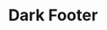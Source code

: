 ---
title: Dark Footer
category: Marketing
paid: true
isActive: true
ltr: {"react":{"jsxCss":[],"jsxTail":[{"code":"export default () => {\n\n    const footerNavs = [\n        {\n            label: \"Resources\",\n            items: [\n                {\n                    href: 'javascript:void()',\n                    name: 'contact'\n                },\n                {\n                    href: 'javascript:void()',\n                    name: 'Support'\n                },\n                {\n                    href: 'javascript:void()',\n                    name: 'Documentation'\n                },\n                {\n                    href: 'javascript:void()',\n                    name: 'Pricing'\n                },\n            ],\n        },\n        {\n            label: \"About\",\n            items: [\n                {\n                    href: 'javascript:void()',\n                    name: 'Terms'\n                },\n                {\n                    href: 'javascript:void()',\n                    name: 'License'\n                },\n                {\n                    href: 'javascript:void()',\n                    name: 'Privacy'\n                },\n                {\n                    href: 'javascript:void()',\n                    name: 'About US'\n                },\n            ]\n        },\n        {\n            label: \"Explore\",\n            items: [\n                {\n                    href: 'javascript:void()',\n                    name: 'Showcase'\n                },\n                {\n                    href: 'javascript:void()',\n                    name: 'Roadmap'\n                },\n                {\n                    href: 'javascript:void()',\n                    name: 'Languages'\n                },\n                {\n                    href: 'javascript:void()',\n                    name: 'Blog'\n                },\n            ]\n        },\n        {\n            label: \"Company\",\n            items: [\n                {\n                    href: 'javascript:void()',\n                    name: 'Partners'\n                },\n                {\n                    href: 'javascript:void()',\n                    name: 'Team'\n                },\n                {\n                    href: 'javascript:void()',\n                    name: 'Careers'\n                },\n            ],\n        }\n    ]\n\n    return (\n        <footer className=\"pt-10 bg-gray-800\">\n            <div className=\"max-w-screen-xl mx-auto px-4 md:px-8\">\n                <div className=\"justify-between items-center gap-12 md:flex\">\n                    <div className=\"flex-1 max-w-lg\">\n                        <h3 className=\"text-white text-2xl font-bold\">\n                            Get our beautiful newsletter straight to your inbox.\n                        </h3>\n                    </div>\n                    <div className=\"flex-1 mt-6 md:mt-0\">\n                        <form onSubmit={(e) => e.preventDefault()} className=\"flex items-center gap-x-3 md:justify-end\">\n                            <div className=\"relative\">\n                                <svg className=\"w-6 h-6 text-gray-400 absolute left-3 inset-y-0 my-auto\" xmlns=\"http://www.w3.org/2000/svg\" fill=\"none\" viewBox=\"0 0 24 24\" strokeWidth={1.5} stroke=\"currentColor\">\n                                    <path strokeLinecap=\"round\" strokeLinejoin=\"round\" d=\"M21.75 6.75v10.5a2.25 2.25 0 01-2.25 2.25h-15a2.25 2.25 0 01-2.25-2.25V6.75m19.5 0A2.25 2.25 0 0019.5 4.5h-15a2.25 2.25 0 00-2.25 2.25m19.5 0v.243a2.25 2.25 0 01-1.07 1.916l-7.5 4.615a2.25 2.25 0 01-2.36 0L3.32 8.91a2.25 2.25 0 01-1.07-1.916V6.75\" />\n                                </svg>\n                                <input\n                                    type=\"email\"\n                                    required\n                                    placeholder=\"Enter your email\"\n                                    className=\"w-full pl-12 pr-3 py-2 text-gray-500 bg-white outline-none border focus:border-indigo-600 shadow-sm rounded-lg\"\n                                />\n                            </div>\n                            <button className=\"block w-auto py-3 px-4 font-medium text-sm text-center text-white bg-indigo-600 hover:bg-indigo-500 active:bg-indigo-700 active:shadow-none rounded-lg shadow\">\n                                Subscribe\n                            </button>\n                        </form>\n                    </div>\n                </div>\n                <div className=\"flex-1 mt-16 space-y-6 justify-between sm:flex md:space-y-0\">\n                    {\n                        footerNavs.map((item, idx) => (\n                            <ul\n                                className=\"space-y-4 text-gray-300\"\n                                key={idx}\n                            >\n                                <h4 className=\"text-gray-200 font-semibold sm:pb-2\">\n                                    {item.label}\n                                </h4>\n                                {\n                                    item.items.map(((el, idx) => (\n                                        <li key={idx}>\n                                            <a\n                                                href={el.href}\n                                                className=\"duration-150 hover:text-gray-400\"\n\n                                            >\n                                                {el.name}\n                                            </a>\n                                        </li>\n                                    )))\n                                }\n                            </ul>\n                        ))\n                    }\n                </div>\n                <div className=\"mt-10 py-10 border-t border-gray-700 items-center justify-between sm:flex\">\n                    <p className=\"text-gray-300\">© 2022 Float UI Inc. All rights reserved.</p>\n                    <div className=\"flex items-center gap-x-6 text-gray-400 mt-6\">\n                        <a href=\"javascript:void()\">\n                            <svg className=\"w-6 h-6 hover:text-gray-500 duration-150\" fill=\"none\" viewBox=\"0 0 48 48\"><g clipPath=\"url(#a)\"><path fill=\"currentColor\" d=\"M48 24C48 10.745 37.255 0 24 0S0 10.745 0 24c0 11.979 8.776 21.908 20.25 23.708v-16.77h-6.094V24h6.094v-5.288c0-6.014 3.583-9.337 9.065-9.337 2.625 0 5.372.469 5.372.469v5.906h-3.026c-2.981 0-3.911 1.85-3.911 3.75V24h6.656l-1.064 6.938H27.75v16.77C39.224 45.908 48 35.978 48 24z\" /></g><defs><clipPath id=\"a\"><path fill=\"#fff\" d=\"M0 0h48v48H0z\" /></clipPath></defs></svg>\n                        </a>\n                        <a href=\"javascript:void()\">\n                            <svg className=\"w-6 h-6 hover:text-gray-500 duration-150\" fill=\"none\" viewBox=\"0 0 48 48\"><g clipPath=\"url(#clip0_17_80)\"><path fill=\"currentColor\" d=\"M15.1 43.5c18.11 0 28.017-15.006 28.017-28.016 0-.422-.01-.853-.029-1.275A19.998 19.998 0 0048 9.11c-1.795.798-3.7 1.32-5.652 1.546a9.9 9.9 0 004.33-5.445 19.794 19.794 0 01-6.251 2.39 9.86 9.86 0 00-16.788 8.979A27.97 27.97 0 013.346 6.299 9.859 9.859 0 006.393 19.44a9.86 9.86 0 01-4.462-1.228v.122a9.844 9.844 0 007.901 9.656 9.788 9.788 0 01-4.442.169 9.867 9.867 0 009.195 6.843A19.75 19.75 0 010 39.078 27.937 27.937 0 0015.1 43.5z\" /></g><defs><clipPath id=\"clip0_17_80\"><path fill=\"#fff\" d=\"M0 0h48v48H0z\" /></clipPath></defs></svg>\n                        </a>\n                        <a href=\"javascript:void()\">\n                            <svg className=\"w-6 h-6 hover:text-gray-500 duration-150\" fill=\"none\" viewBox=\"0 0 48 48\"><g fill=\"currentColor\" clipPath=\"url(#clip0_910_44)\"><path fill-rule=\"evenodd\" d=\"M24 1A24.086 24.086 0 008.454 6.693 23.834 23.834 0 00.319 21.044a23.754 23.754 0 003.153 16.172 23.98 23.98 0 0012.938 10.29c1.192.221 1.641-.518 1.641-1.146 0-.628-.024-2.45-.032-4.442-6.676 1.443-8.087-2.817-8.087-2.817-1.089-2.766-2.663-3.493-2.663-3.493-2.178-1.478.163-1.45.163-1.45 2.413.17 3.68 2.461 3.68 2.461 2.138 3.648 5.616 2.593 6.983 1.976.215-1.545.838-2.596 1.526-3.193-5.333-.6-10.937-2.647-10.937-11.791a9.213 9.213 0 012.472-6.406c-.246-.6-1.069-3.026.234-6.322 0 0 2.015-.64 6.602 2.446a22.904 22.904 0 0112.017 0c4.583-3.086 6.594-2.446 6.594-2.446 1.307 3.288.484 5.714.238 6.322a9.194 9.194 0 012.476 6.414c0 9.163-5.615 11.183-10.957 11.772.859.742 1.626 2.193 1.626 4.421 0 3.193-.028 5.762-.028 6.548 0 .636.433 1.38 1.65 1.146a23.98 23.98 0 0012.938-10.291 23.754 23.754 0 003.151-16.175A23.834 23.834 0 0039.56 6.69 24.086 24.086 0 0024.009 1H24z\" clip-rule=\"evenodd\" /><path d=\"M9.089 35.264c-.052.119-.243.154-.398.071-.155-.083-.27-.237-.214-.36.056-.122.242-.154.397-.07.155.082.274.24.215.359zM10.063 36.343a.4.4 0 01-.493-.11c-.155-.167-.187-.396-.068-.499.12-.102.334-.055.489.11.155.167.19.396.072.499zM11.008 37.714c-.147.103-.397 0-.536-.206a.395.395 0 010-.569c.147-.098.397 0 .537.202.139.202.143.47 0 .573zM12.292 39.042c-.131.146-.397.106-.616-.091-.219-.198-.27-.467-.139-.609.131-.142.397-.102.624.091.226.194.27.466.131.609zM14.092 39.816c-.06.186-.33.269-.6.19-.27-.08-.449-.3-.397-.49.051-.19.326-.277.6-.19.274.087.449.297.397.49zM16.056 39.95c0 .194-.223.36-.509.364-.286.004-.52-.154-.52-.348 0-.193.222-.36.508-.363.286-.004.52.15.52.347zM17.884 39.646c.036.194-.163.395-.45.443-.285.047-.536-.067-.572-.257-.035-.19.171-.395.45-.447.278-.05.536.068.572.261z\" /></g><defs><clipPath id=\"clip0_910_44\"><path fill=\"#fff\" d=\"M0 0h48v48H0z\" /></clipPath></defs></svg>\n                        </a>\n                        <a href=\"javascript:void()\">\n                            <svg className=\"w-6 h-6 hover:text-gray-500 duration-150\" fill=\"currentColor\" viewBox=\"0 0 48 48\"><g clipPath=\"url(#clip0_17_63)\"><path d=\"M24 4.322c6.413 0 7.172.028 9.694.14 2.343.104 3.61.497 4.453.825 1.116.432 1.922.957 2.756 1.791.844.844 1.36 1.64 1.79 2.756.329.844.723 2.12.826 4.454.112 2.53.14 3.29.14 9.693 0 6.413-.028 7.172-.14 9.694-.103 2.344-.497 3.61-.825 4.453-.431 1.116-.957 1.922-1.79 2.756-.845.844-1.642 1.36-2.757 1.791-.844.328-2.119.722-4.453.825-2.532.112-3.29.14-9.694.14-6.413 0-7.172-.028-9.694-.14-2.343-.103-3.61-.497-4.453-.825-1.115-.431-1.922-.956-2.756-1.79-.844-.844-1.36-1.641-1.79-2.757-.329-.844-.723-2.119-.826-4.453-.112-2.531-.14-3.29-.14-9.694 0-6.412.028-7.172.14-9.694.103-2.343.497-3.609.825-4.453.431-1.115.957-1.921 1.79-2.756.845-.844 1.642-1.36 2.757-1.79.844-.329 2.119-.722 4.453-.825 2.522-.113 3.281-.141 9.694-.141zM24 0c-6.516 0-7.331.028-9.89.14-2.55.113-4.304.526-5.822 1.116-1.585.619-2.926 1.435-4.257 2.775-1.34 1.332-2.156 2.672-2.775 4.247C.666 9.806.253 11.55.141 14.1.028 16.669 0 17.484 0 24s.028 7.331.14 9.89c.113 2.55.526 4.304 1.116 5.822.619 1.585 1.435 2.925 2.775 4.257a11.732 11.732 0 004.247 2.765c1.528.591 3.272 1.003 5.822 1.116 2.56.112 3.375.14 9.89.14 6.516 0 7.332-.028 9.891-.14 2.55-.113 4.303-.525 5.822-1.116a11.732 11.732 0 004.247-2.765 11.732 11.732 0 002.766-4.247c.59-1.528 1.003-3.272 1.115-5.822.113-2.56.14-3.375.14-9.89 0-6.516-.027-7.332-.14-9.891-.112-2.55-.525-4.303-1.115-5.822-.591-1.594-1.407-2.935-2.747-4.266a11.732 11.732 0 00-4.247-2.765C38.194.675 36.45.262 33.9.15 31.331.028 30.516 0 24 0z\" /><path d=\"M24 11.672c-6.806 0-12.328 5.522-12.328 12.328 0 6.806 5.522 12.328 12.328 12.328 6.806 0 12.328-5.522 12.328-12.328 0-6.806-5.522-12.328-12.328-12.328zm0 20.325a7.998 7.998 0 010-15.994 7.998 7.998 0 010 15.994zM39.694 11.184a2.879 2.879 0 11-2.878-2.878 2.885 2.885 0 012.878 2.878z\" /></g><defs><clipPath id=\"clip0_17_63\"><path d=\"M0 0h48v48H0z\" /></clipPath></defs></svg>\n                        </a>\n                    </div>\n                </div>\n            </div>\n        </footer>\n    )\n}","label":"App.jsx"}]},"preview":"function App() {\n\n    const footerNavs = [\n        {\n            label: \"Resources\",\n            items: [\n                {\n                    href: 'javascript:void()',\n                    name: 'contact'\n                },\n                {\n                    href: 'javascript:void()',\n                    name: 'Support'\n                },\n                {\n                    href: 'javascript:void()',\n                    name: 'Documentation'\n                },\n                {\n                    href: 'javascript:void()',\n                    name: 'Pricing'\n                },\n            ],\n        },\n        {\n            label: \"About\",\n            items: [\n                {\n                    href: 'javascript:void()',\n                    name: 'Terms'\n                },\n                {\n                    href: 'javascript:void()',\n                    name: 'License'\n                },\n                {\n                    href: 'javascript:void()',\n                    name: 'Privacy'\n                },\n                {\n                    href: 'javascript:void()',\n                    name: 'About US'\n                },\n            ]\n        },\n        {\n            label: \"Explore\",\n            items: [\n                {\n                    href: 'javascript:void()',\n                    name: 'Showcase'\n                },\n                {\n                    href: 'javascript:void()',\n                    name: 'Roadmap'\n                },\n                {\n                    href: 'javascript:void()',\n                    name: 'Languages'\n                },\n                {\n                    href: 'javascript:void()',\n                    name: 'Blog'\n                },\n            ]\n        },\n        {\n            label: \"Company\",\n            items: [\n                {\n                    href: 'javascript:void()',\n                    name: 'Partners'\n                },\n                {\n                    href: 'javascript:void()',\n                    name: 'Team'\n                },\n                {\n                    href: 'javascript:void()',\n                    name: 'Careers'\n                },\n            ],\n        }\n    ]\n\n    return (\n        <footer className=\"pt-10 bg-gray-800\">\n            <div className=\"max-w-screen-xl mx-auto px-4 md:px-8\">\n                <div className=\"justify-between items-center gap-12 md:flex\">\n                    <div className=\"flex-1 max-w-lg\">\n                        <h3 className=\"text-white text-2xl font-bold\">\n                            Get our beautiful newsletter straight to your inbox.\n                        </h3>\n                    </div>\n                    <div className=\"flex-1 mt-6 md:mt-0\">\n                        <form onSubmit={(e) => e.preventDefault()} className=\"flex items-center gap-x-3 md:justify-end\">\n                            <div className=\"relative\">\n                                <svg className=\"w-6 h-6 text-gray-400 absolute left-3 inset-y-0 my-auto\" xmlns=\"http://www.w3.org/2000/svg\" fill=\"none\" viewBox=\"0 0 24 24\" strokeWidth={1.5} stroke=\"currentColor\">\n                                    <path strokeLinecap=\"round\" strokeLinejoin=\"round\" d=\"M21.75 6.75v10.5a2.25 2.25 0 01-2.25 2.25h-15a2.25 2.25 0 01-2.25-2.25V6.75m19.5 0A2.25 2.25 0 0019.5 4.5h-15a2.25 2.25 0 00-2.25 2.25m19.5 0v.243a2.25 2.25 0 01-1.07 1.916l-7.5 4.615a2.25 2.25 0 01-2.36 0L3.32 8.91a2.25 2.25 0 01-1.07-1.916V6.75\" />\n                                </svg>\n                                <input\n                                    type=\"email\"\n                                    required\n                                    placeholder=\"Enter your email\"\n                                    className=\"w-full pl-12 pr-3 py-2 text-gray-500 bg-white outline-none border focus:border-indigo-600 shadow-sm rounded-lg\"\n                                />\n                            </div>\n                            <button className=\"block w-auto py-3 px-4 font-medium text-sm text-center text-white bg-indigo-600 hover:bg-indigo-500 active:bg-indigo-700 active:shadow-none rounded-lg shadow\">\n                                Subscribe\n                            </button>\n                        </form>\n                    </div>\n                </div>\n                <div className=\"flex-1 mt-16 space-y-6 justify-between sm:flex md:space-y-0\">\n                    {\n                        footerNavs.map((item, idx) => (\n                            <ul\n                                className=\"space-y-4 text-gray-300\"\n                                key={idx}\n                            >\n                                <h4 className=\"text-gray-200 font-semibold sm:pb-2\">\n                                    {item.label}\n                                </h4>\n                                {\n                                    item.items.map(((el, idx) => (\n                                        <li key={idx}>\n                                            <a\n                                                href={el.href}\n                                                className=\"duration-150 hover:text-gray-400\"\n\n                                            >\n                                                {el.name}\n                                            </a>\n                                        </li>\n                                    )))\n                                }\n                            </ul>\n                        ))\n                    }\n                </div>\n                <div className=\"mt-10 py-10 border-t border-gray-700 items-center justify-between sm:flex\">\n                    <p className=\"text-gray-300\">© 2022 Float UI Inc. All rights reserved.</p>\n                    <div className=\"flex items-center gap-x-6 text-gray-400 mt-6\">\n                        <a href=\"javascript:void()\">\n                            <svg className=\"w-6 h-6 hover:text-gray-500 duration-150\" fill=\"none\" viewBox=\"0 0 48 48\"><g clipPath=\"url(#a)\"><path fill=\"currentColor\" d=\"M48 24C48 10.745 37.255 0 24 0S0 10.745 0 24c0 11.979 8.776 21.908 20.25 23.708v-16.77h-6.094V24h6.094v-5.288c0-6.014 3.583-9.337 9.065-9.337 2.625 0 5.372.469 5.372.469v5.906h-3.026c-2.981 0-3.911 1.85-3.911 3.75V24h6.656l-1.064 6.938H27.75v16.77C39.224 45.908 48 35.978 48 24z\" /></g><defs><clipPath id=\"a\"><path fill=\"#fff\" d=\"M0 0h48v48H0z\" /></clipPath></defs></svg>\n                        </a>\n                        <a href=\"javascript:void()\">\n                            <svg className=\"w-6 h-6 hover:text-gray-500 duration-150\" fill=\"none\" viewBox=\"0 0 48 48\"><g clipPath=\"url(#clip0_17_80)\"><path fill=\"currentColor\" d=\"M15.1 43.5c18.11 0 28.017-15.006 28.017-28.016 0-.422-.01-.853-.029-1.275A19.998 19.998 0 0048 9.11c-1.795.798-3.7 1.32-5.652 1.546a9.9 9.9 0 004.33-5.445 19.794 19.794 0 01-6.251 2.39 9.86 9.86 0 00-16.788 8.979A27.97 27.97 0 013.346 6.299 9.859 9.859 0 006.393 19.44a9.86 9.86 0 01-4.462-1.228v.122a9.844 9.844 0 007.901 9.656 9.788 9.788 0 01-4.442.169 9.867 9.867 0 009.195 6.843A19.75 19.75 0 010 39.078 27.937 27.937 0 0015.1 43.5z\" /></g><defs><clipPath id=\"clip0_17_80\"><path fill=\"#fff\" d=\"M0 0h48v48H0z\" /></clipPath></defs></svg>\n                        </a>\n                        <a href=\"javascript:void()\">\n                            <svg className=\"w-6 h-6 hover:text-gray-500 duration-150\" fill=\"none\" viewBox=\"0 0 48 48\"><g fill=\"currentColor\" clipPath=\"url(#clip0_910_44)\"><path fill-rule=\"evenodd\" d=\"M24 1A24.086 24.086 0 008.454 6.693 23.834 23.834 0 00.319 21.044a23.754 23.754 0 003.153 16.172 23.98 23.98 0 0012.938 10.29c1.192.221 1.641-.518 1.641-1.146 0-.628-.024-2.45-.032-4.442-6.676 1.443-8.087-2.817-8.087-2.817-1.089-2.766-2.663-3.493-2.663-3.493-2.178-1.478.163-1.45.163-1.45 2.413.17 3.68 2.461 3.68 2.461 2.138 3.648 5.616 2.593 6.983 1.976.215-1.545.838-2.596 1.526-3.193-5.333-.6-10.937-2.647-10.937-11.791a9.213 9.213 0 012.472-6.406c-.246-.6-1.069-3.026.234-6.322 0 0 2.015-.64 6.602 2.446a22.904 22.904 0 0112.017 0c4.583-3.086 6.594-2.446 6.594-2.446 1.307 3.288.484 5.714.238 6.322a9.194 9.194 0 012.476 6.414c0 9.163-5.615 11.183-10.957 11.772.859.742 1.626 2.193 1.626 4.421 0 3.193-.028 5.762-.028 6.548 0 .636.433 1.38 1.65 1.146a23.98 23.98 0 0012.938-10.291 23.754 23.754 0 003.151-16.175A23.834 23.834 0 0039.56 6.69 24.086 24.086 0 0024.009 1H24z\" clip-rule=\"evenodd\" /><path d=\"M9.089 35.264c-.052.119-.243.154-.398.071-.155-.083-.27-.237-.214-.36.056-.122.242-.154.397-.07.155.082.274.24.215.359zM10.063 36.343a.4.4 0 01-.493-.11c-.155-.167-.187-.396-.068-.499.12-.102.334-.055.489.11.155.167.19.396.072.499zM11.008 37.714c-.147.103-.397 0-.536-.206a.395.395 0 010-.569c.147-.098.397 0 .537.202.139.202.143.47 0 .573zM12.292 39.042c-.131.146-.397.106-.616-.091-.219-.198-.27-.467-.139-.609.131-.142.397-.102.624.091.226.194.27.466.131.609zM14.092 39.816c-.06.186-.33.269-.6.19-.27-.08-.449-.3-.397-.49.051-.19.326-.277.6-.19.274.087.449.297.397.49zM16.056 39.95c0 .194-.223.36-.509.364-.286.004-.52-.154-.52-.348 0-.193.222-.36.508-.363.286-.004.52.15.52.347zM17.884 39.646c.036.194-.163.395-.45.443-.285.047-.536-.067-.572-.257-.035-.19.171-.395.45-.447.278-.05.536.068.572.261z\" /></g><defs><clipPath id=\"clip0_910_44\"><path fill=\"#fff\" d=\"M0 0h48v48H0z\" /></clipPath></defs></svg>\n                        </a>\n                        <a href=\"javascript:void()\">\n                            <svg className=\"w-6 h-6 hover:text-gray-500 duration-150\" fill=\"currentColor\" viewBox=\"0 0 48 48\"><g clipPath=\"url(#clip0_17_63)\"><path d=\"M24 4.322c6.413 0 7.172.028 9.694.14 2.343.104 3.61.497 4.453.825 1.116.432 1.922.957 2.756 1.791.844.844 1.36 1.64 1.79 2.756.329.844.723 2.12.826 4.454.112 2.53.14 3.29.14 9.693 0 6.413-.028 7.172-.14 9.694-.103 2.344-.497 3.61-.825 4.453-.431 1.116-.957 1.922-1.79 2.756-.845.844-1.642 1.36-2.757 1.791-.844.328-2.119.722-4.453.825-2.532.112-3.29.14-9.694.14-6.413 0-7.172-.028-9.694-.14-2.343-.103-3.61-.497-4.453-.825-1.115-.431-1.922-.956-2.756-1.79-.844-.844-1.36-1.641-1.79-2.757-.329-.844-.723-2.119-.826-4.453-.112-2.531-.14-3.29-.14-9.694 0-6.412.028-7.172.14-9.694.103-2.343.497-3.609.825-4.453.431-1.115.957-1.921 1.79-2.756.845-.844 1.642-1.36 2.757-1.79.844-.329 2.119-.722 4.453-.825 2.522-.113 3.281-.141 9.694-.141zM24 0c-6.516 0-7.331.028-9.89.14-2.55.113-4.304.526-5.822 1.116-1.585.619-2.926 1.435-4.257 2.775-1.34 1.332-2.156 2.672-2.775 4.247C.666 9.806.253 11.55.141 14.1.028 16.669 0 17.484 0 24s.028 7.331.14 9.89c.113 2.55.526 4.304 1.116 5.822.619 1.585 1.435 2.925 2.775 4.257a11.732 11.732 0 004.247 2.765c1.528.591 3.272 1.003 5.822 1.116 2.56.112 3.375.14 9.89.14 6.516 0 7.332-.028 9.891-.14 2.55-.113 4.303-.525 5.822-1.116a11.732 11.732 0 004.247-2.765 11.732 11.732 0 002.766-4.247c.59-1.528 1.003-3.272 1.115-5.822.113-2.56.14-3.375.14-9.89 0-6.516-.027-7.332-.14-9.891-.112-2.55-.525-4.303-1.115-5.822-.591-1.594-1.407-2.935-2.747-4.266a11.732 11.732 0 00-4.247-2.765C38.194.675 36.45.262 33.9.15 31.331.028 30.516 0 24 0z\" /><path d=\"M24 11.672c-6.806 0-12.328 5.522-12.328 12.328 0 6.806 5.522 12.328 12.328 12.328 6.806 0 12.328-5.522 12.328-12.328 0-6.806-5.522-12.328-12.328-12.328zm0 20.325a7.998 7.998 0 010-15.994 7.998 7.998 0 010 15.994zM39.694 11.184a2.879 2.879 0 11-2.878-2.878 2.885 2.885 0 012.878 2.878z\" /></g><defs><clipPath id=\"clip0_17_63\"><path d=\"M0 0h48v48H0z\" /></clipPath></defs></svg>\n                        </a>\n                    </div>\n                </div>\n            </div>\n        </footer>\n    )\n}","vue":{"vueCss":[],"vueTail":[]}}
rtl: {"vue":{"vueTail":[],"vueCss":[]},"react":{"jsxCss":[],"jsxTail":[{"code":"export default () => {\n    const footerNavs = [\n        {\n            label: \"الموارد\",\n            items: [\n                {\n                    href: 'javascript:void()',\n                    name: 'اتصل بنا'\n                },\n                {\n                    href: 'javascript:void()',\n                    name: 'الدعم'\n                },\n                {\n                    href: 'javascript:void()',\n                    name: 'التوثيق'\n                },\n                {\n                    href: 'javascript:void()',\n                    name: 'التسعير'\n                },\n            ],\n        },\n        {\n            label: \"حولنا\",\n            items: [\n                {\n                    href: 'javascript:void()',\n                    name: 'شروط الاستخدام'\n                },\n                {\n                    href: 'javascript:void()',\n                    name: 'رخصة'\n                },\n                {\n                    href: 'javascript:void()',\n                    name: 'خصوصية'\n                },\n                {\n                    href: 'javascript:void()',\n                    name: 'عنا'\n                },\n            ]\n        },\n        {\n            label: \"يكتشف\",\n            items: [\n                {\n                    href: 'javascript:void()',\n                    name: 'عرض'\n                },\n                {\n                    href: 'javascript:void()',\n                    name: 'خريطة الطريق'\n                },\n                {\n                    href: 'javascript:void()',\n                    name: 'اللغات'\n                },\n                {\n                    href: 'javascript:void()',\n                    name: 'المقالات'\n                },\n            ]\n        },\n        {\n            label: \"الشركة\",\n            items: [\n                {\n                    href: 'javascript:void()',\n                    name: 'الشركاء'\n                },\n                {\n                    href: 'javascript:void()',\n                    name: 'الفريق'\n                },\n                {\n                    href: 'javascript:void()',\n                    name: 'الوظائف'\n                },\n            ],\n        }\n    ]\n\n    return (\n        <footer className=\"pt-10 bg-gray-800\">\n            <div className=\"max-w-screen-xl mx-auto px-4 md:px-8\">\n                <div className=\"justify-between items-center gap-12 md:flex\">\n                    <div className=\"flex-1 max-w-lg\">\n                        <h3 className=\"text-white text-2xl font-bold\">\n                            احصل على رسالتنا الإخبارية الجميلة مباشرة إلى بريدك.\n                        </h3>\n                    </div>\n                    <div className=\"mt-6 md:mt-0\">\n                        <form onSubmit={(e) => e.preventDefault()} className=\"flex items-center gap-x-3\">\n                            <div className=\"relative\">\n                                <svg className=\"w-6 h-6 text-gray-400 absolute right-3 inset-y-0 my-auto\" xmlns=\"http://www.w3.org/2000/svg\" fill=\"none\" viewBox=\"0 0 24 24\" strokeWidth={1.5} stroke=\"currentColor\">\n                                    <path strokeLinecap=\"round\" strokeLinejoin=\"round\" d=\"M21.75 6.75v10.5a2.25 2.25 0 01-2.25 2.25h-15a2.25 2.25 0 01-2.25-2.25V6.75m19.5 0A2.25 2.25 0 0019.5 4.5h-15a2.25 2.25 0 00-2.25 2.25m19.5 0v.243a2.25 2.25 0 01-1.07 1.916l-7.5 4.615a2.25 2.25 0 01-2.36 0L3.32 8.91a2.25 2.25 0 01-1.07-1.916V6.75\" />\n                                </svg>\n                                <input\n                                    type=\"email\"\n                                    required\n                                    placeholder=\"ادخل بريدك الالكتروني\"\n                                    className=\"max-w-xs pr-12 pl-3 py-2 text-gray-500 bg-white outline-none border focus:border-indigo-600 shadow-sm rounded-lg\"\n                                />\n                            </div>\n                            <button className=\"block w-auto py-3 px-4 font-medium text-sm text-center text-white bg-indigo-600 hover:bg-indigo-500 active:bg-indigo-700 active:shadow-none rounded-lg shadow\">\n                                إشتراك\n                            </button>\n                        </form>\n                    </div>\n                </div>\n                <div className=\"flex-1 mt-16 space-y-6 items-center justify-between sm:flex md:space-y-0\">\n                    {\n                        footerNavs.map((item, idx) => (\n                            <ul\n                                className=\"space-y-4 text-gray-300\"\n                                key={idx}\n                            >\n                                <h4 className=\"text-gray-200 font-semibold sm:pb-2\">\n                                    {item.label}\n                                </h4>\n                                {\n                                    item.items.map(((el, idx) => (\n                                        <li key={idx}>\n                                            <a\n                                                href={el.href}\n                                                className=\"duration-150 hover:text-gray-400\"\n\n                                            >\n                                                {el.name}\n                                            </a>\n                                        </li>\n                                    )))\n                                }\n                            </ul>\n                        ))\n                    }\n                </div>\n                <div className=\"mt-10 py-10 border-t border-gray-700 items-center justify-between sm:flex\">\n                    <p className=\"text-gray-300\">© جميع الحقوق محفوظة لدى Float UI</p>\n                    <div className=\"flex items-center gap-x-6 text-gray-400 mt-6\">\n                        <a href=\"javascript:void()\">\n                            <svg className=\"w-6 h-6 hover:text-gray-500 duration-150\" fill=\"none\" viewBox=\"0 0 48 48\"><g clipPath=\"url(#a)\"><path fill=\"currentColor\" d=\"M48 24C48 10.745 37.255 0 24 0S0 10.745 0 24c0 11.979 8.776 21.908 20.25 23.708v-16.77h-6.094V24h6.094v-5.288c0-6.014 3.583-9.337 9.065-9.337 2.625 0 5.372.469 5.372.469v5.906h-3.026c-2.981 0-3.911 1.85-3.911 3.75V24h6.656l-1.064 6.938H27.75v16.77C39.224 45.908 48 35.978 48 24z\" /></g><defs><clipPath id=\"a\"><path fill=\"#fff\" d=\"M0 0h48v48H0z\" /></clipPath></defs></svg>\n                        </a>\n                        <a href=\"javascript:void()\">\n                            <svg className=\"w-6 h-6 hover:text-gray-500 duration-150\" fill=\"none\" viewBox=\"0 0 48 48\"><g clipPath=\"url(#clip0_17_80)\"><path fill=\"currentColor\" d=\"M15.1 43.5c18.11 0 28.017-15.006 28.017-28.016 0-.422-.01-.853-.029-1.275A19.998 19.998 0 0048 9.11c-1.795.798-3.7 1.32-5.652 1.546a9.9 9.9 0 004.33-5.445 19.794 19.794 0 01-6.251 2.39 9.86 9.86 0 00-16.788 8.979A27.97 27.97 0 013.346 6.299 9.859 9.859 0 006.393 19.44a9.86 9.86 0 01-4.462-1.228v.122a9.844 9.844 0 007.901 9.656 9.788 9.788 0 01-4.442.169 9.867 9.867 0 009.195 6.843A19.75 19.75 0 010 39.078 27.937 27.937 0 0015.1 43.5z\" /></g><defs><clipPath id=\"clip0_17_80\"><path fill=\"#fff\" d=\"M0 0h48v48H0z\" /></clipPath></defs></svg>\n                        </a>\n                        <a href=\"javascript:void()\">\n                            <svg className=\"w-6 h-6 hover:text-gray-500 duration-150\" fill=\"none\" viewBox=\"0 0 48 48\"><g fill=\"currentColor\" clipPath=\"url(#clip0_910_44)\"><path fill-rule=\"evenodd\" d=\"M24 1A24.086 24.086 0 008.454 6.693 23.834 23.834 0 00.319 21.044a23.754 23.754 0 003.153 16.172 23.98 23.98 0 0012.938 10.29c1.192.221 1.641-.518 1.641-1.146 0-.628-.024-2.45-.032-4.442-6.676 1.443-8.087-2.817-8.087-2.817-1.089-2.766-2.663-3.493-2.663-3.493-2.178-1.478.163-1.45.163-1.45 2.413.17 3.68 2.461 3.68 2.461 2.138 3.648 5.616 2.593 6.983 1.976.215-1.545.838-2.596 1.526-3.193-5.333-.6-10.937-2.647-10.937-11.791a9.213 9.213 0 012.472-6.406c-.246-.6-1.069-3.026.234-6.322 0 0 2.015-.64 6.602 2.446a22.904 22.904 0 0112.017 0c4.583-3.086 6.594-2.446 6.594-2.446 1.307 3.288.484 5.714.238 6.322a9.194 9.194 0 012.476 6.414c0 9.163-5.615 11.183-10.957 11.772.859.742 1.626 2.193 1.626 4.421 0 3.193-.028 5.762-.028 6.548 0 .636.433 1.38 1.65 1.146a23.98 23.98 0 0012.938-10.291 23.754 23.754 0 003.151-16.175A23.834 23.834 0 0039.56 6.69 24.086 24.086 0 0024.009 1H24z\" clip-rule=\"evenodd\" /><path d=\"M9.089 35.264c-.052.119-.243.154-.398.071-.155-.083-.27-.237-.214-.36.056-.122.242-.154.397-.07.155.082.274.24.215.359zM10.063 36.343a.4.4 0 01-.493-.11c-.155-.167-.187-.396-.068-.499.12-.102.334-.055.489.11.155.167.19.396.072.499zM11.008 37.714c-.147.103-.397 0-.536-.206a.395.395 0 010-.569c.147-.098.397 0 .537.202.139.202.143.47 0 .573zM12.292 39.042c-.131.146-.397.106-.616-.091-.219-.198-.27-.467-.139-.609.131-.142.397-.102.624.091.226.194.27.466.131.609zM14.092 39.816c-.06.186-.33.269-.6.19-.27-.08-.449-.3-.397-.49.051-.19.326-.277.6-.19.274.087.449.297.397.49zM16.056 39.95c0 .194-.223.36-.509.364-.286.004-.52-.154-.52-.348 0-.193.222-.36.508-.363.286-.004.52.15.52.347zM17.884 39.646c.036.194-.163.395-.45.443-.285.047-.536-.067-.572-.257-.035-.19.171-.395.45-.447.278-.05.536.068.572.261z\" /></g><defs><clipPath id=\"clip0_910_44\"><path fill=\"#fff\" d=\"M0 0h48v48H0z\" /></clipPath></defs></svg>\n                        </a>\n                        <a href=\"javascript:void()\">\n                            <svg className=\"w-6 h-6 hover:text-gray-500 duration-150\" fill=\"currentColor\" viewBox=\"0 0 48 48\"><g clipPath=\"url(#clip0_17_63)\"><path d=\"M24 4.322c6.413 0 7.172.028 9.694.14 2.343.104 3.61.497 4.453.825 1.116.432 1.922.957 2.756 1.791.844.844 1.36 1.64 1.79 2.756.329.844.723 2.12.826 4.454.112 2.53.14 3.29.14 9.693 0 6.413-.028 7.172-.14 9.694-.103 2.344-.497 3.61-.825 4.453-.431 1.116-.957 1.922-1.79 2.756-.845.844-1.642 1.36-2.757 1.791-.844.328-2.119.722-4.453.825-2.532.112-3.29.14-9.694.14-6.413 0-7.172-.028-9.694-.14-2.343-.103-3.61-.497-4.453-.825-1.115-.431-1.922-.956-2.756-1.79-.844-.844-1.36-1.641-1.79-2.757-.329-.844-.723-2.119-.826-4.453-.112-2.531-.14-3.29-.14-9.694 0-6.412.028-7.172.14-9.694.103-2.343.497-3.609.825-4.453.431-1.115.957-1.921 1.79-2.756.845-.844 1.642-1.36 2.757-1.79.844-.329 2.119-.722 4.453-.825 2.522-.113 3.281-.141 9.694-.141zM24 0c-6.516 0-7.331.028-9.89.14-2.55.113-4.304.526-5.822 1.116-1.585.619-2.926 1.435-4.257 2.775-1.34 1.332-2.156 2.672-2.775 4.247C.666 9.806.253 11.55.141 14.1.028 16.669 0 17.484 0 24s.028 7.331.14 9.89c.113 2.55.526 4.304 1.116 5.822.619 1.585 1.435 2.925 2.775 4.257a11.732 11.732 0 004.247 2.765c1.528.591 3.272 1.003 5.822 1.116 2.56.112 3.375.14 9.89.14 6.516 0 7.332-.028 9.891-.14 2.55-.113 4.303-.525 5.822-1.116a11.732 11.732 0 004.247-2.765 11.732 11.732 0 002.766-4.247c.59-1.528 1.003-3.272 1.115-5.822.113-2.56.14-3.375.14-9.89 0-6.516-.027-7.332-.14-9.891-.112-2.55-.525-4.303-1.115-5.822-.591-1.594-1.407-2.935-2.747-4.266a11.732 11.732 0 00-4.247-2.765C38.194.675 36.45.262 33.9.15 31.331.028 30.516 0 24 0z\" /><path d=\"M24 11.672c-6.806 0-12.328 5.522-12.328 12.328 0 6.806 5.522 12.328 12.328 12.328 6.806 0 12.328-5.522 12.328-12.328 0-6.806-5.522-12.328-12.328-12.328zm0 20.325a7.998 7.998 0 010-15.994 7.998 7.998 0 010 15.994zM39.694 11.184a2.879 2.879 0 11-2.878-2.878 2.885 2.885 0 012.878 2.878z\" /></g><defs><clipPath id=\"clip0_17_63\"><path d=\"M0 0h48v48H0z\" /></clipPath></defs></svg>\n                        </a>\n                    </div>\n                </div>\n            </div>\n        </footer>\n    )\n}","label":"App.jsx"}]},"preview":"function App() {\n    const footerNavs = [\n        {\n            label: \"الموارد\",\n            items: [\n                {\n                    href: 'javascript:void()',\n                    name: 'اتصل بنا'\n                },\n                {\n                    href: 'javascript:void()',\n                    name: 'الدعم'\n                },\n                {\n                    href: 'javascript:void()',\n                    name: 'التوثيق'\n                },\n                {\n                    href: 'javascript:void()',\n                    name: 'التسعير'\n                },\n            ],\n        },\n        {\n            label: \"حولنا\",\n            items: [\n                {\n                    href: 'javascript:void()',\n                    name: 'شروط الاستخدام'\n                },\n                {\n                    href: 'javascript:void()',\n                    name: 'رخصة'\n                },\n                {\n                    href: 'javascript:void()',\n                    name: 'خصوصية'\n                },\n                {\n                    href: 'javascript:void()',\n                    name: 'عنا'\n                },\n            ]\n        },\n        {\n            label: \"يكتشف\",\n            items: [\n                {\n                    href: 'javascript:void()',\n                    name: 'عرض'\n                },\n                {\n                    href: 'javascript:void()',\n                    name: 'خريطة الطريق'\n                },\n                {\n                    href: 'javascript:void()',\n                    name: 'اللغات'\n                },\n                {\n                    href: 'javascript:void()',\n                    name: 'المقالات'\n                },\n            ]\n        },\n        {\n            label: \"الشركة\",\n            items: [\n                {\n                    href: 'javascript:void()',\n                    name: 'الشركاء'\n                },\n                {\n                    href: 'javascript:void()',\n                    name: 'الفريق'\n                },\n                {\n                    href: 'javascript:void()',\n                    name: 'الوظائف'\n                },\n            ],\n        }\n    ]\n\n    return (\n        <footer className=\"pt-10 bg-gray-800\">\n            <div className=\"max-w-screen-xl mx-auto px-4 md:px-8\">\n                <div className=\"justify-between items-center gap-12 md:flex\">\n                    <div className=\"flex-1 max-w-lg\">\n                        <h3 className=\"text-white text-2xl font-bold\">\n                            احصل على رسالتنا الإخبارية الجميلة مباشرة إلى بريدك.\n                        </h3>\n                    </div>\n                    <div className=\"mt-6 md:mt-0\">\n                        <form onSubmit={(e) => e.preventDefault()} className=\"flex items-center gap-x-3\">\n                            <div className=\"relative\">\n                                <svg className=\"w-6 h-6 text-gray-400 absolute right-3 inset-y-0 my-auto\" xmlns=\"http://www.w3.org/2000/svg\" fill=\"none\" viewBox=\"0 0 24 24\" strokeWidth={1.5} stroke=\"currentColor\">\n                                    <path strokeLinecap=\"round\" strokeLinejoin=\"round\" d=\"M21.75 6.75v10.5a2.25 2.25 0 01-2.25 2.25h-15a2.25 2.25 0 01-2.25-2.25V6.75m19.5 0A2.25 2.25 0 0019.5 4.5h-15a2.25 2.25 0 00-2.25 2.25m19.5 0v.243a2.25 2.25 0 01-1.07 1.916l-7.5 4.615a2.25 2.25 0 01-2.36 0L3.32 8.91a2.25 2.25 0 01-1.07-1.916V6.75\" />\n                                </svg>\n                                <input\n                                    type=\"email\"\n                                    required\n                                    placeholder=\"ادخل بريدك الالكتروني\"\n                                    className=\"max-w-xs pr-12 pl-3 py-2 text-gray-500 bg-white outline-none border focus:border-indigo-600 shadow-sm rounded-lg\"\n                                />\n                            </div>\n                            <button className=\"block w-auto py-3 px-4 font-medium text-sm text-center text-white bg-indigo-600 hover:bg-indigo-500 active:bg-indigo-700 active:shadow-none rounded-lg shadow\">\n                                إشتراك\n                            </button>\n                        </form>\n                    </div>\n                </div>\n                <div className=\"flex-1 mt-16 space-y-6 items-center justify-between sm:flex md:space-y-0\">\n                    {\n                        footerNavs.map((item, idx) => (\n                            <ul\n                                className=\"space-y-4 text-gray-300\"\n                                key={idx}\n                            >\n                                <h4 className=\"text-gray-200 font-semibold sm:pb-2\">\n                                    {item.label}\n                                </h4>\n                                {\n                                    item.items.map(((el, idx) => (\n                                        <li key={idx}>\n                                            <a\n                                                href={el.href}\n                                                className=\"duration-150 hover:text-gray-400\"\n\n                                            >\n                                                {el.name}\n                                            </a>\n                                        </li>\n                                    )))\n                                }\n                            </ul>\n                        ))\n                    }\n                </div>\n                <div className=\"mt-10 py-10 border-t border-gray-700 items-center justify-between sm:flex\">\n                    <p className=\"text-gray-300\">© جميع الحقوق محفوظة لدى Float UI</p>\n                    <div className=\"flex items-center gap-x-6 text-gray-400 mt-6\">\n                        <a href=\"javascript:void()\">\n                            <svg className=\"w-6 h-6 hover:text-gray-500 duration-150\" fill=\"none\" viewBox=\"0 0 48 48\"><g clipPath=\"url(#a)\"><path fill=\"currentColor\" d=\"M48 24C48 10.745 37.255 0 24 0S0 10.745 0 24c0 11.979 8.776 21.908 20.25 23.708v-16.77h-6.094V24h6.094v-5.288c0-6.014 3.583-9.337 9.065-9.337 2.625 0 5.372.469 5.372.469v5.906h-3.026c-2.981 0-3.911 1.85-3.911 3.75V24h6.656l-1.064 6.938H27.75v16.77C39.224 45.908 48 35.978 48 24z\" /></g><defs><clipPath id=\"a\"><path fill=\"#fff\" d=\"M0 0h48v48H0z\" /></clipPath></defs></svg>\n                        </a>\n                        <a href=\"javascript:void()\">\n                            <svg className=\"w-6 h-6 hover:text-gray-500 duration-150\" fill=\"none\" viewBox=\"0 0 48 48\"><g clipPath=\"url(#clip0_17_80)\"><path fill=\"currentColor\" d=\"M15.1 43.5c18.11 0 28.017-15.006 28.017-28.016 0-.422-.01-.853-.029-1.275A19.998 19.998 0 0048 9.11c-1.795.798-3.7 1.32-5.652 1.546a9.9 9.9 0 004.33-5.445 19.794 19.794 0 01-6.251 2.39 9.86 9.86 0 00-16.788 8.979A27.97 27.97 0 013.346 6.299 9.859 9.859 0 006.393 19.44a9.86 9.86 0 01-4.462-1.228v.122a9.844 9.844 0 007.901 9.656 9.788 9.788 0 01-4.442.169 9.867 9.867 0 009.195 6.843A19.75 19.75 0 010 39.078 27.937 27.937 0 0015.1 43.5z\" /></g><defs><clipPath id=\"clip0_17_80\"><path fill=\"#fff\" d=\"M0 0h48v48H0z\" /></clipPath></defs></svg>\n                        </a>\n                        <a href=\"javascript:void()\">\n                            <svg className=\"w-6 h-6 hover:text-gray-500 duration-150\" fill=\"none\" viewBox=\"0 0 48 48\"><g fill=\"currentColor\" clipPath=\"url(#clip0_910_44)\"><path fill-rule=\"evenodd\" d=\"M24 1A24.086 24.086 0 008.454 6.693 23.834 23.834 0 00.319 21.044a23.754 23.754 0 003.153 16.172 23.98 23.98 0 0012.938 10.29c1.192.221 1.641-.518 1.641-1.146 0-.628-.024-2.45-.032-4.442-6.676 1.443-8.087-2.817-8.087-2.817-1.089-2.766-2.663-3.493-2.663-3.493-2.178-1.478.163-1.45.163-1.45 2.413.17 3.68 2.461 3.68 2.461 2.138 3.648 5.616 2.593 6.983 1.976.215-1.545.838-2.596 1.526-3.193-5.333-.6-10.937-2.647-10.937-11.791a9.213 9.213 0 012.472-6.406c-.246-.6-1.069-3.026.234-6.322 0 0 2.015-.64 6.602 2.446a22.904 22.904 0 0112.017 0c4.583-3.086 6.594-2.446 6.594-2.446 1.307 3.288.484 5.714.238 6.322a9.194 9.194 0 012.476 6.414c0 9.163-5.615 11.183-10.957 11.772.859.742 1.626 2.193 1.626 4.421 0 3.193-.028 5.762-.028 6.548 0 .636.433 1.38 1.65 1.146a23.98 23.98 0 0012.938-10.291 23.754 23.754 0 003.151-16.175A23.834 23.834 0 0039.56 6.69 24.086 24.086 0 0024.009 1H24z\" clip-rule=\"evenodd\" /><path d=\"M9.089 35.264c-.052.119-.243.154-.398.071-.155-.083-.27-.237-.214-.36.056-.122.242-.154.397-.07.155.082.274.24.215.359zM10.063 36.343a.4.4 0 01-.493-.11c-.155-.167-.187-.396-.068-.499.12-.102.334-.055.489.11.155.167.19.396.072.499zM11.008 37.714c-.147.103-.397 0-.536-.206a.395.395 0 010-.569c.147-.098.397 0 .537.202.139.202.143.47 0 .573zM12.292 39.042c-.131.146-.397.106-.616-.091-.219-.198-.27-.467-.139-.609.131-.142.397-.102.624.091.226.194.27.466.131.609zM14.092 39.816c-.06.186-.33.269-.6.19-.27-.08-.449-.3-.397-.49.051-.19.326-.277.6-.19.274.087.449.297.397.49zM16.056 39.95c0 .194-.223.36-.509.364-.286.004-.52-.154-.52-.348 0-.193.222-.36.508-.363.286-.004.52.15.52.347zM17.884 39.646c.036.194-.163.395-.45.443-.285.047-.536-.067-.572-.257-.035-.19.171-.395.45-.447.278-.05.536.068.572.261z\" /></g><defs><clipPath id=\"clip0_910_44\"><path fill=\"#fff\" d=\"M0 0h48v48H0z\" /></clipPath></defs></svg>\n                        </a>\n                        <a href=\"javascript:void()\">\n                            <svg className=\"w-6 h-6 hover:text-gray-500 duration-150\" fill=\"currentColor\" viewBox=\"0 0 48 48\"><g clipPath=\"url(#clip0_17_63)\"><path d=\"M24 4.322c6.413 0 7.172.028 9.694.14 2.343.104 3.61.497 4.453.825 1.116.432 1.922.957 2.756 1.791.844.844 1.36 1.64 1.79 2.756.329.844.723 2.12.826 4.454.112 2.53.14 3.29.14 9.693 0 6.413-.028 7.172-.14 9.694-.103 2.344-.497 3.61-.825 4.453-.431 1.116-.957 1.922-1.79 2.756-.845.844-1.642 1.36-2.757 1.791-.844.328-2.119.722-4.453.825-2.532.112-3.29.14-9.694.14-6.413 0-7.172-.028-9.694-.14-2.343-.103-3.61-.497-4.453-.825-1.115-.431-1.922-.956-2.756-1.79-.844-.844-1.36-1.641-1.79-2.757-.329-.844-.723-2.119-.826-4.453-.112-2.531-.14-3.29-.14-9.694 0-6.412.028-7.172.14-9.694.103-2.343.497-3.609.825-4.453.431-1.115.957-1.921 1.79-2.756.845-.844 1.642-1.36 2.757-1.79.844-.329 2.119-.722 4.453-.825 2.522-.113 3.281-.141 9.694-.141zM24 0c-6.516 0-7.331.028-9.89.14-2.55.113-4.304.526-5.822 1.116-1.585.619-2.926 1.435-4.257 2.775-1.34 1.332-2.156 2.672-2.775 4.247C.666 9.806.253 11.55.141 14.1.028 16.669 0 17.484 0 24s.028 7.331.14 9.89c.113 2.55.526 4.304 1.116 5.822.619 1.585 1.435 2.925 2.775 4.257a11.732 11.732 0 004.247 2.765c1.528.591 3.272 1.003 5.822 1.116 2.56.112 3.375.14 9.89.14 6.516 0 7.332-.028 9.891-.14 2.55-.113 4.303-.525 5.822-1.116a11.732 11.732 0 004.247-2.765 11.732 11.732 0 002.766-4.247c.59-1.528 1.003-3.272 1.115-5.822.113-2.56.14-3.375.14-9.89 0-6.516-.027-7.332-.14-9.891-.112-2.55-.525-4.303-1.115-5.822-.591-1.594-1.407-2.935-2.747-4.266a11.732 11.732 0 00-4.247-2.765C38.194.675 36.45.262 33.9.15 31.331.028 30.516 0 24 0z\" /><path d=\"M24 11.672c-6.806 0-12.328 5.522-12.328 12.328 0 6.806 5.522 12.328 12.328 12.328 6.806 0 12.328-5.522 12.328-12.328 0-6.806-5.522-12.328-12.328-12.328zm0 20.325a7.998 7.998 0 010-15.994 7.998 7.998 0 010 15.994zM39.694 11.184a2.879 2.879 0 11-2.878-2.878 2.885 2.885 0 012.878 2.878z\" /></g><defs><clipPath id=\"clip0_17_63\"><path d=\"M0 0h48v48H0z\" /></clipPath></defs></svg>\n                        </a>\n                    </div>\n                </div>\n            </div>\n        </footer>\n    )\n}"}
slug: /footers
id: 53796d66-3ed3-4669-bc5e-0da45f93945f
created_at: 1670156038670
---